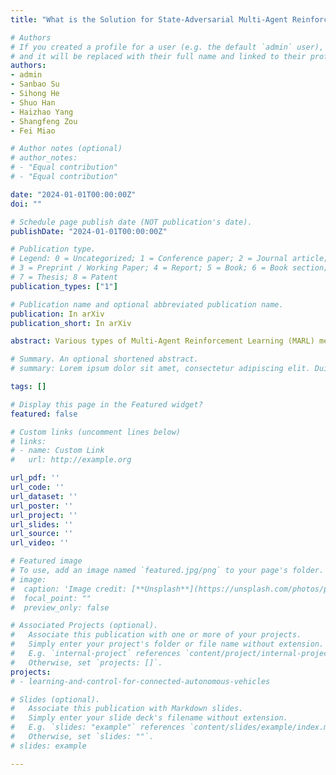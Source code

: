 ```yaml
---
title: "What is the Solution for State-Adversarial Multi-Agent Reinforcement Learning?"

# Authors
# If you created a profile for a user (e.g. the default `admin` user), write the username (folder name) here 
# and it will be replaced with their full name and linked to their profile.
authors:
- admin
- Sanbao Su
- Sihong He
- Shuo Han
- Haizhao Yang
- Shangfeng Zou
- Fei Miao

# Author notes (optional)
# author_notes:
# - "Equal contribution"
# - "Equal contribution"

date: "2024-01-01T00:00:00Z"
doi: ""

# Schedule page publish date (NOT publication's date).
publishDate: "2024-01-01T00:00:00Z"

# Publication type.
# Legend: 0 = Uncategorized; 1 = Conference paper; 2 = Journal article;
# 3 = Preprint / Working Paper; 4 = Report; 5 = Book; 6 = Book section;
# 7 = Thesis; 8 = Patent
publication_types: ["1"]

# Publication name and optional abbreviated publication name.
publication: In arXiv
publication_short: In arXiv

abstract: Various types of Multi-Agent Reinforcement Learning (MARL) methods have been developed, assuming that agents' policies are based on true states. Recent works have improved the robustness of MARL under uncertainties from the reward, transition probability, or other partners' policies. However, in real-world multi-agent systems, state estimations may be perturbed by sensor measurement noise or even adversaries. Agents' policies trained with only true state information will deviate from optimal solutions when facing adversarial state perturbations during execution. MARL under adversarial state perturbations has limited study. Hence, in this work, we propose a State-Adversarial Markov Game (SAMG) and make the first attempt to study the fundamental properties of MARL under state uncertainties. We prove that the optimal agent policy and the robust Nash equilibrium do not always exist for an SAMG. Instead, we define the solution concept, robust agent policy, of the proposed SAMG under adversarial state perturbations, where agents want to maximize the worst-case expected state value. We then design a gradient descent ascent-based robust MARL algorithm to learn the robust policies for the MARL agents. Our experiments show that adversarial state perturbations decrease agents' rewards for several baselines from the existing literature, while our algorithm outperforms baselines with state perturbations and significantly improves the robustness of the MARL policies under state uncertainties.

# Summary. An optional shortened abstract.
# summary: Lorem ipsum dolor sit amet, consectetur adipiscing elit. Duis posuere tellus ac convallis placerat. Proin tincidunt magna sed ex sollicitudin condimentum.

tags: []

# Display this page in the Featured widget?
featured: false

# Custom links (uncomment lines below)
# links:
# - name: Custom Link
#   url: http://example.org

url_pdf: ''
url_code: ''
url_dataset: ''
url_poster: ''
url_project: ''
url_slides: ''
url_source: ''
url_video: ''

# Featured image
# To use, add an image named `featured.jpg/png` to your page's folder. 
# image:
#  caption: 'Image credit: [**Unsplash**](https://unsplash.com/photos/pLCdAaMFLTE)'
#  focal_point: ""
#  preview_only: false

# Associated Projects (optional).
#   Associate this publication with one or more of your projects.
#   Simply enter your project's folder or file name without extension.
#   E.g. `internal-project` references `content/project/internal-project/index.md`.
#   Otherwise, set `projects: []`.
projects:
# - learning-and-control-for-connected-autonomous-vehicles

# Slides (optional).
#   Associate this publication with Markdown slides.
#   Simply enter your slide deck's filename without extension.
#   E.g. `slides: "example"` references `content/slides/example/index.md`.
#   Otherwise, set `slides: ""`.
# slides: example

---
```

